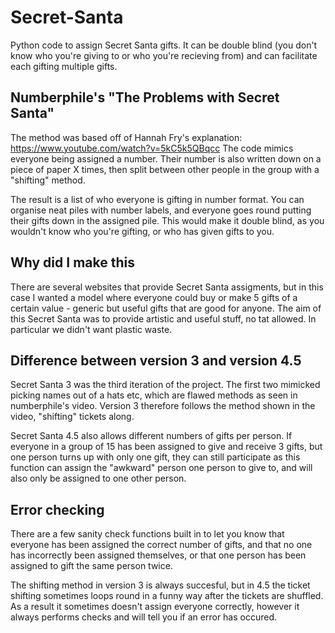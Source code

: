 # Secret-Santa
Python code to assign Secret Santa gifts. It can be double blind (you don't know who you're giving to or who you're recieving from) and can facilitate each  gifting multiple gifts.

## Numberphile's "The Problems with Secret Santa"
The method was based off of Hannah Fry's explanation: https://www.youtube.com/watch?v=5kC5k5QBqcc
The code mimics everyone being assigned a number. Their number is also written down on a piece of paper X times, then split between other people in the group with a "shifting" method.

The result is a list of who everyone is gifting in number format. You can organise neat piles with number labels, and everyone goes round putting their gifts down in the assigned pile. This would make it double blind, as you wouldn't know who you're gifting, or who has given gifts to you.

## Why did I make this
There are several websites that provide Secret Santa assigments, but in this case I wanted a model where everyone could buy or make 5 gifts of a certain value - generic but useful gifts that are good for anyone. The aim of this Secret Santa was to provide artistic and useful stuff, no tat allowed. In particular we didn't want plastic waste.

## Difference between version 3 and version 4.5
Secret Santa 3 was the third iteration of the project. The first two mimicked picking names out of a hats etc, which are flawed methods as seen in numberphile's video. Version 3 therefore follows the method shown in the video, "shifting" tickets along.

Secret Santa 4.5 also allows different numbers of gifts per person. If everyone in a group of 15 has been assigned to give and receive 3 gifts, but one person turns up with only one gift, they can still participate as this function can assign the "awkward" person one person to give to, and will also only be assigned to one other person.

## Error checking
There are a few sanity check functions built in to let you know that everyone has been assigned the correct number of gifts, and that no one has incorrectly been assigned themselves, or that one person has been assigned to gift the same person twice.

The shifting method in version 3 is always succesful, but in 4.5 the ticket shifting sometimes loops round in a funny way after the tickets are shuffled. As a result it sometimes doesn't assign everyone correctly, however it always performs checks and will tell you if an error has occured.
